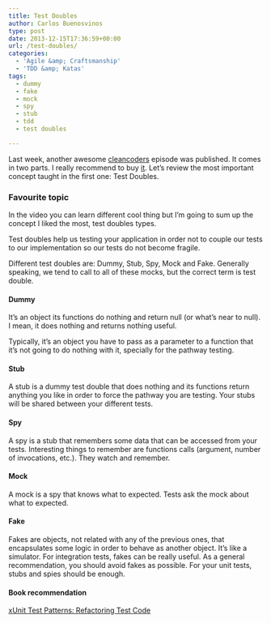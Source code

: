 ```yaml
---
title: Test Doubles
author: Carlos Buenosvinos
type: post
date: 2013-12-15T17:36:59+00:00
url: /test-doubles/
categories:
  - 'Agile &amp; Craftsmanship'
  - 'TDD &amp; Katas'
tags:
  - dummy
  - fake
  - mock
  - spy
  - stub
  - tdd
  - test doubles

---
```

Last week, another awesome <a href="http://cleancoders.com" target="_blank">cleancoders</a> episode was published. It comes in two parts. I really recommend to buy <a href="http://cleancoders.com/codecast/clean-code-episode-23-p1/show" target="_blank">it</a>. Let&#8217;s review the most important concept taught in the first one: Test Doubles.

<!--more-->

### **Favourite topic**

In the video you can learn different cool thing but I&#8217;m going to sum up the concept I liked the most, test doubles types.

Test doubles help us testing your application in order not to couple our tests to our implementation so our tests do not become fragile.

Different test doubles are: Dummy, Stub, Spy, Mock and Fake. Generally speaking, we tend to call to all of these mocks, but the correct term is test double.

#### Dummy

It&#8217;s an object its functions do nothing and return null (or what&#8217;s near to null). I mean, it does nothing and returns nothing useful.

Typically, it&#8217;s an object you have to pass as a parameter to a function that it&#8217;s not going to do nothing with it, specially for the pathway testing.

#### Stub

A stub is a dummy test double that does nothing and its functions return anything you like in order to force the pathway you are testing. Your stubs will be shared between your different tests.

#### Spy

A spy is a stub that remembers some data that can be accessed from your tests. Interesting things to remember are functions calls (argument, number of invocations, etc.). They watch and remember.

#### Mock

A mock is a spy that knows what to expected. Tests ask the mock about what to expected.

#### Fake

Fakes are objects, not related with any of the previous ones, that encapsulates some logic in order to behave as another object. It’s like a simulator. For integration tests, fakes can be really useful. As a general recommendation, you should avoid fakes as possible. For your unit tests, stubs and spies should be enough.

#### Book recommendation

<a href="http://www.amazon.com/xUnit-Test-Patterns-Refactoring-Code/dp/0131495054" target="_blank">xUnit Test Patterns: Refactoring Test Code</a>